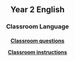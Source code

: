 <h2> 
<p align="center">
Year 2 English
</p>
</h2>

<h3> 
<p align="center">
Classroom Language
</p>
</h3>

<h4>
<p align="center">
  <a href="https://tangerina-pt.github.io/English/Classroom_Q_B">Classroom questions</a>
  <br>
</p>
<p align="center">
  <a href="https://tangerina-pt.github.io/English/Classroom_I_B">Classroom instructions</a>
  <br>
</p>
</h4>
